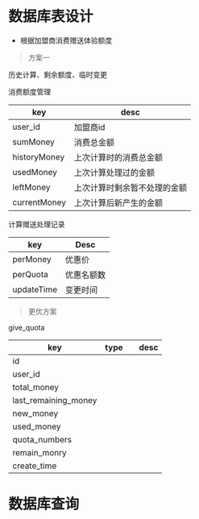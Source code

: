 # 数据库表设计

- 根据加盟商消费赠送体验额度

> 方案一

历史计算、剩余额度、临时变更

消费额度管理

| key          | desc                         |
| ------------ | ---------------------------- |
| user_id      | 加盟商id                     |
| sumMoney     | 消费总金额                   |
| historyMoney | 上次计算时的消费总金额       |
| usedMoney    | 上次计算处理过的金额         |
| leftMoney    | 上次计算时剩余暂不处理的金额 |
| currentMoney | 上次计算后新产生的金额       |

计算赠送处理记录

| key        | Desc       |
| ---------- | ---------- |
| perMoney   | 优惠价     |
| perQuota   | 优惠名额数 |
| updateTime | 变更时间   |

> 更优方案

give_quota

| key                  | type |      | desc |
| -------------------- | ---- | ---- | ---- |
| id                   |      |      |      |
| user_id              |      |      |      |
| total_money          |      |      |      |
| last_remaining_money |      |      |      |
| new_money            |      |      |      |
| used_money           |      |      |      |
| quota_numbers        |      |      |      |
| remain_monry         |      |      |      |
| create_time          |      |      |      |

# 数据库查询

